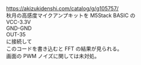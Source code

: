 https://akizukidenshi.com/catalog/g/g105757/  
秋月の高感度マイクアンプキットを M5Stack BASIC の  
VCC-3.3V  
GND-GND  
OUT-35  
に接続して  
このコードを書き込むと FFT の結果が見られる。  
画面の PWM ノイズに関しては未対処。
